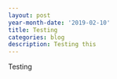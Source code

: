 ```yaml
---
layout: post
year-month-date: '2019-02-10'
title: Testing
categories: blog
description: Testing this
---
```

Testing
